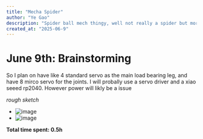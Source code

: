 ```yaml
---
title: "Mecha Spider"
author: "Ye Gao"
description: "Spider ball mech thingy, well not really a spider but more of a quadruped robot. Kinda of like this the Carl Bugeja one but like bigger and cooler"
created_at: "2025-06-9"
---
```


# June 9th: Brainstorming

So I plan on have like 4 standard servo as the main load bearing leg, and have 8 mirco servo for the joints. I will probally use a servo driver and a xiao seeed rp2040. However power will likly be a issue

*rough sketch*
- ![image](https://github.com/user-attachments/assets/8033a18c-8de4-416d-83f6-4d4ea9d31034)
- ![image](https://github.com/user-attachments/assets/74b22572-51c6-45c1-8394-5051aedb149a)


**Total time spent: 0.5h**
